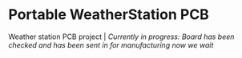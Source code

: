 # Portable WeatherStation PCB
Weather station PCB project | *Currently in progress: Board has been checked and has been sent in for manufacturing now we wait*
